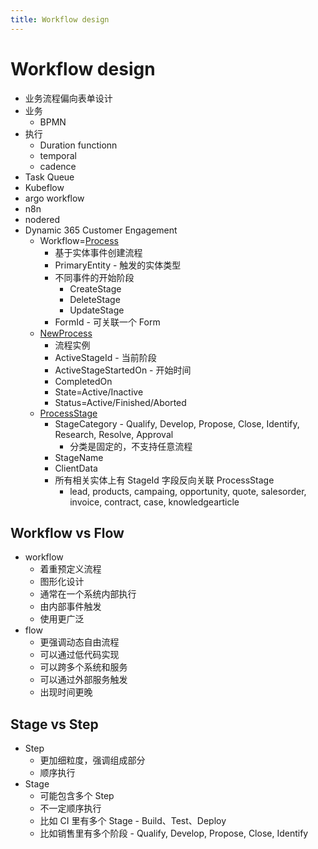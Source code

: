 ```yaml
---
title: Workflow design
---
```


# Workflow design

- 业务流程偏向表单设计
- 业务
  - BPMN
- 执行
  - Duration functionn
  - temporal
  - cadence
- Task Queue
- Kubeflow
- argo workflow
- n8n
- nodered
- Dynamic 365 Customer Engagement
  - Workflow=[Process](https://learn.microsoft.com/en-us/dynamics365/customerengagement/on-premises/developer/entities/workflow)
    - 基于实体事件创建流程
    - PrimaryEntity - 触发的实体类型
    - 不同事件的开始阶段
      - CreateStage
      - DeleteStage
      - UpdateStage
    - FormId - 可关联一个 Form
  - [NewProcess](https://learn.microsoft.com/en-us/dynamics365/customerengagement/on-premises/developer/entities/newprocess?view=op-9-1)
    - 流程实例
    - ActiveStageId - 当前阶段
    - ActiveStageStartedOn - 开始时间
    - CompletedOn
    - State=Active/Inactive
    - Status=Active/Finished/Aborted
  - [ProcessStage](https://learn.microsoft.com/en-us/dynamics365/customerengagement/on-premises/developer/entities/processstage?view=op-9-1)
    - StageCategory - Qualify, Develop, Propose, Close, Identify, Research, Resolve, Approval
      - 分类是固定的，不支持任意流程
    - StageName
    - ClientData
    - 所有相关实体上有 StageId 字段反向关联 ProcessStage
      - lead, products, campaing, opportunity, quote, salesorder, invoice, contract, case, knowledgearticle

## Workflow vs Flow

- workflow
  - 着重预定义流程
  - 图形化设计
  - 通常在一个系统内部执行
  - 由内部事件触发
  - 使用更广泛
- flow
  - 更强调动态自由流程
  - 可以通过低代码实现
  - 可以跨多个系统和服务
  - 可以通过外部服务触发
  - 出现时间更晚

## Stage vs Step

- Step
  - 更加细粒度，强调组成部分
  - 顺序执行
- Stage
  - 可能包含多个 Step
  - 不一定顺序执行
  - 比如 CI 里有多个 Stage - Build、Test、Deploy
  - 比如销售里有多个阶段 - Qualify, Develop, Propose, Close, Identify
